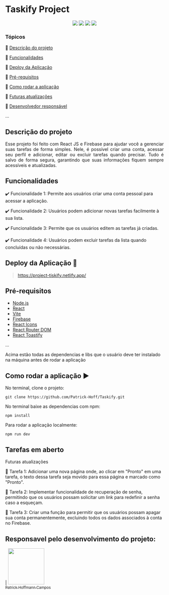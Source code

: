 <h1>Taskify Project</h1> 

<p align="center">
  <img src="https://img.shields.io/static/v1?label=react&message=framework&color=blue&style=for-the-badge&logo=REACT"/>
  <img src="https://img.shields.io/static/v1?label=firebase&message=Back-end&color=yellow&style=for-the-badge&logo=FIREBASE"/>
  <img src="https://img.shields.io/static/v1?label=Netlify&message=deploy&color=blue&style=for-the-badge&logo=netlify"/>
   <img src="http://img.shields.io/static/v1?label=STATUS&message=CONCLUIDO&color=GREEN&style=for-the-badge"/>
   
</p>

### Tópicos 

:small_blue_diamond: [Descrição do projeto](#descrição-do-projeto)

:small_blue_diamond: [Funcionalidades](#funcionalidades)

:small_blue_diamond: [Deploy da Aplicação](#deploy-da-aplicação-dash)

:small_blue_diamond: [Pré-requisitos](#pré-requisitos)

:small_blue_diamond: [Como rodar a aplicação](#como-rodar-a-aplicação-arrow_forward)

:small_blue_diamond: [Futuras atualizações](#futuras-atualizações)

:small_blue_diamond: [Desenvolvedor responsável](#responsavel-pelo-desenvolvimento-do-projeto)

... 


## Descrição do projeto 

<p align="justify">
  Esse projeto foi feito com React JS e Firebase para ajudar você a gerenciar suas tarefas de forma simples. Nele, é possível criar uma conta, acessar seu perfil e adicionar, editar ou excluir tarefas quando precisar. Tudo é salvo de forma segura, garantindo que suas informações fiquem sempre acessíveis e atualizadas. 
</p>

## Funcionalidades

:heavy_check_mark: Funcionalidade 1: Permite aos usuários criar uma conta pessoal para acessar a aplicação.

:heavy_check_mark: Funcionalidade 2: Usuários podem adicionar novas tarefas facilmente à sua lista.

:heavy_check_mark: Funcionalidade 3: Permite que os usuários editem as tarefas já criadas.

:heavy_check_mark: Funcionalidade 4: Usuários podem excluir tarefas da lista quando concluídas ou não necessárias.

## Deploy da Aplicação :dash:

> https://project-tiskify.netlify.app/


## Pré-requisitos

- [Node.js](https://nodejs.org/en/download/)
- [React](https://reactjs.org/docs/getting-started.html)
- [Vite](https://vitejs.dev/guide/)
- [Firebase](https://firebase.google.com/docs/web/setup)
- [React Icons](https://react-icons.github.io/react-icons/)
- [React Router DOM](https://reactrouter.com/web/guides/quick-start)
- [React Toastify](https://fkhadra.github.io/react-toastify/introduction)

...

Acima estão todas as dependencias e libs que o usuário deve ter instalado na máquina antes de rodar a aplicação 

## Como rodar a aplicação :arrow_forward:

No terminal, clone o projeto: 

```
git clone https://github.com/Patrick-Hoff/Taskify.git
```
No terminal baixe as dependencias com npm:
```
npm install
```
Para rodar a aplicação localmente:
```
npm run dev
``` 

## Tarefas em aberto

Futuras atualizações

:memo: Tarefa 1: Adicionar uma nova página onde, ao clicar em "Pronto" em uma tarefa, o texto dessa tarefa seja movido para essa página e marcado como "Pronto". 

:memo: Tarefa 2: Implementar funcionalidade de recuperação de senha, permitindo que os usuários possam solicitar um link para redefinir a senha caso a esqueçam.

:memo: Tarefa 3: Criar uma função para permitir que os usuários possam apagar sua conta permanentemente, excluindo todos os dados associados à conta no Firebase.



## Responsavel pelo desenvolvimento do projeto:


| [<img src="https://avatars.githubusercontent.com/u/139597982?s=400&u=dec4b8ef35f778a0444c4b55043b7652dfb2606b&v=4" width=115><br><sub>Patrick Hoffmann Campos</sub>](https://github.com/Patrick-Hoff/)

